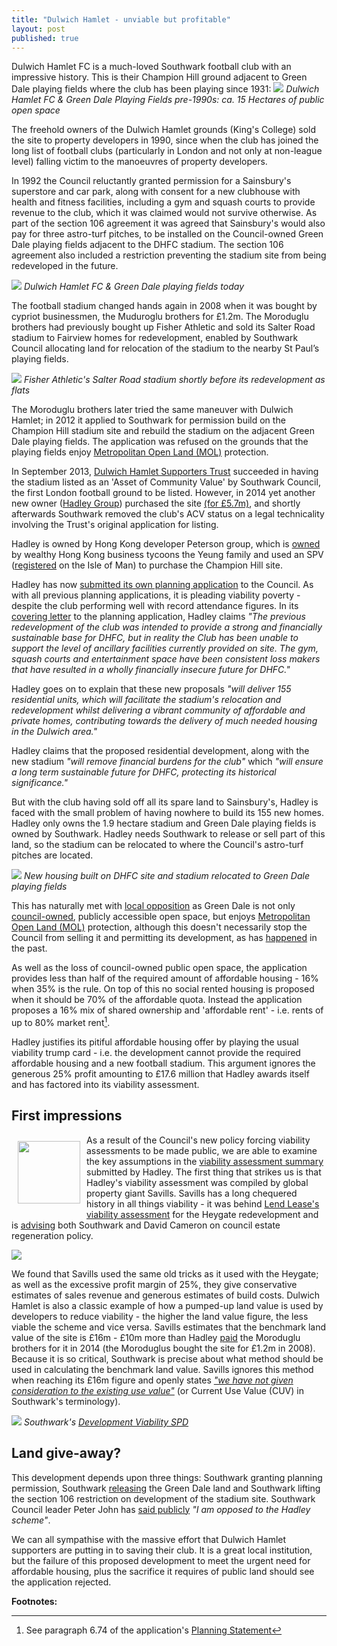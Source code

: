 ```yaml
---
title: "Dulwich Hamlet - unviable but profitable"
layout: post
published: true
---
```

Dulwich Hamlet FC is a much-loved Southwark football club with an impressive history. This is their Champion Hill ground adjacent to Green Dale playing fields where the club has been playing since 1931: 
![](http://35percent.org/img/greendale.jpg)
*Dulwich Hamlet FC & Green Dale Playing Fields pre-1990s: ca. 15 Hectares of public open space*

The freehold owners of the Dulwich Hamlet grounds (King's College) sold the site to property developers in 1990, since when the club has joined the long list of football clubs (particularly in London and not only at non-league level) falling victim to the manoeuvres of property developers.

In 1992 the Council reluctantly granted permission for a Sainsbury's superstore and car park, along with consent for a new clubhouse with health and fitness facilities, including a gym and squash courts to provide revenue to the club, which it was claimed would not survive otherwise. As part of the section 106 agreement it was agreed that Sainsbury's would also pay for three astro-turf pitches, to be installed on the Council-owned Green Dale playing fields adjacent to the DHFC stadium. The section 106 agreement also included a restriction preventing the stadium site from being redeveloped in the future.

![](http://35percent.org/img/dhfc2.jpg)
*Dulwich Hamlet FC & Green Dale playing fields today*

The football stadium changed hands again in 2008 when it was bought by cypriot businessmen, the Muduroglu brothers for £1.2m. The Moroduglu brothers had previously bought up Fisher Athletic and sold its Salter Road stadium to Fairview homes for redevelopment, enabled by Southwark Council allocating land for relocation of the stadium to the nearby St Paul’s playing fields.

![](http://farm9.static.flickr.com/8244/8664376611_0e970777b3.jpg)
*Fisher Athletic's Salter Road stadium shortly before its redevelopment as flats*

The Moroduglu brothers later tried the same maneuver with Dulwich Hamlet; in 2012 it applied to Southwark for permission build on the Champion Hill stadium site and rebuild the stadium on the adjacent Green Dale playing fields. The application was refused on the grounds that the playing fields enjoy [Metropolitan Open Land (MOL)](https://en.wikipedia.org/wiki/Metropolitan_Open_Land) protection.  

In September 2013, [Dulwich Hamlet Supporters Trust](http://dhst.org.uk/) succeeded in having the stadium listed as an 'Asset of Community Value' by Southwark Council, the first London football ground to be listed. However, in 2014 yet another new owner ([Hadley Group](http://hadleypropertygroup.com/)) purchased the site [(for £5.7m)](http://35percent.org/img/LRegisterDHFC.pdf), and shortly afterwards Southwark removed the club's ACV status on a legal technicality involving the Trust's original application for listing. 

Hadley is owned by Hong Kong developer Peterson group, which is [owned](http://www.telegraph.co.uk/business/2016/04/07/wealthy-hong-kong-family-to-plough-200m-into-uk-real-estate/) by wealthy Hong Kong business tycoons the Yeung family and used an SPV ([registered](http://35percent.org/img/LRegisterDHFC.pdf) on the Isle of Man) to purchase the Champion Hill site. 

Hadley has now [submitted its own planning application](http://planbuild.southwark.gov.uk/documents/?casereference=16/AP/1232&system=DC) to the Council. As with all previous planning applications, it is pleading viability poverty - despite the club performing well with record attendance figures. In its [covering letter](http://planbuild.southwark.gov.uk/documents/?GetDocument=%7b%7b%7b!MOs846oklOp6ieOeJtYFyA%3d%3d!%7d%7d%7d) to the planning application, Hadley claims _"The previous redevelopment of the club was intended to provide a strong and financially sustainable base for DHFC, but in reality the Club has been unable to support the level of ancillary facilities currently provided on site. The gym, squash courts and entertainment space have been consistent loss makers that have resulted in a wholly financially insecure future for DHFC."_

Hadley goes on to explain that these new proposals _"will deliver 155 residential units, which will facilitate the stadium's relocation and redevelopment whilst delivering a vibrant community of affordable and private homes, contributing towards the delivery of much needed housing in the Dulwich area."_

Hadley claims that the proposed residential development, along with the new stadium _"will remove financial burdens for the club"_ which _"will ensure a long term sustainable future for DHFC, protecting its historical significance."_

But with the club having sold off all its spare land to Sainsbury's, Hadley is faced with the small problem of having nowhere to build its 155 new homes. Hadley only owns the 1.9 hectare stadium and Green Dale playing fields is owned by Southwark. Hadley needs Southwark to release or sell part of this land, so the stadium can be relocated to where the Council's astro-turf pitches are located.

![](http://35percent.org/img/dhfc3.jpg)
*New housing built on DHFC site and stadium relocated to Green Dale playing fields*

This has naturally met with [local opposition](http://www.friendsofdkhwood.org/2016/04/green-dale-planning-application/) as Green Dale is not only [council-owned](http://35percent.org/img/LRegisterGreenDale.pdf), publicly accessible open space, but enjoys [Metropolitan Open Land (MOL)](https://en.wikipedia.org/wiki/Metropolitan_Open_Land) protection, although this doesn't necessarily stop the Council from selling it and permitting its development, as has [happened](http://35percent.org/sustainable-development/) in the past. 
 
As well as the loss of council-owned public open space, the application provides less than half of the required amount of affordable housing - 16% when 35% is the rule. On top of this no social rented housing is proposed when it should be 70% of the affordable quota. Instead the application proposes a 16% mix of shared ownership and 'affordable rent' - i.e. rents of up to 80% market rent[^1].

Hadley justifies its pitiful affordable housing offer by playing the usual viability trump card - i.e. the development cannot provide the required affordable housing and a new football stadium. This argument ignores the generous 25% profit amounting to £17.6 million that Hadley awards itself and has factored into its viability assessment. 

## First impressions
<img src="http://35percent.org/img/socialcleanserssavills.jpg" align="left" style="margin:10px" width="100">As a result of the Council's new policy forcing viability assessments to be made public, we are able to examine the key assumptions in the [viability assessment summary](http://planbuild.southwark.gov.uk/documents/?GetDocument=%7b%7b%7b!g6Huud%2ffC8539Zj%2bH4Z0qg%3d%3d!%7d%7d%7d) submitted by Hadley. The first thing that strikes us is that Hadley's viability assessment was compiled by global property giant Savills. Savills has a long chequered history in all things viability - it was behind [Lend Lease's viability assessment](http://35percent.org/2015-06-25-heygate-viability-assessment-finally-revealed/) for the Heygate redevelopment and is [advising](http://35percent.org/the-southwark-clearances/#completing-southwarks-clearances-with-savills) both Southwark and David Cameron on council estate regeneration policy.

![](http://35percent.org/img/savills.png)

We found that Savills used the same old tricks as it used with the Heygate; as well as the excessive profit margin of 25%, they give conservative estimates of sales revenue and generous estimates of build costs. Dulwich Hamlet is also a classic example of how a pumped-up land value is used by developers to reduce viability - the higher the land value  figure, the less viable the scheme and vice versa. Savills estimates that the benchmark land value of the site is £16m - £10m more than Hadley [paid](http://35percent.org/img/LRegisterDHFC.pdf) the Moroduglu brothers for it in 2014 (the Moroduglus bought the site for £1.2m in 2008). Because it is so critical, Southwark is precise about what method should be used in calculating the benchmark land value. Savills ignores this method when reaching its £16m figure and openly states [_"we have not given consideration to the existing use value"_](http://planbuild.southwark.gov.uk/documents/?GetDocument=%7b%7b%7b!g6Huud%2ffC8539Zj%2bH4Z0qg%3d%3d!%7d%7d%7d) (or Current Use Value (CUV) in Southwark's terminology). 

![](http://35percent.org/img/blv.png)
*Southwark's [Development Viability SPD](http://www.southwark.gov.uk/download/downloads/id/13431/development_viability_spd)*

## Land give-away?
This development depends upon three things: Southwark granting planning permission, Southwark [releasing](http://35percent.org/img/LRegisterGreenDale.pdf) the Green Dale land and Southwark lifting the section 106 restriction on development of the stadium site.  Southwark Council leader Peter John has [said publicly](http://www.southwarknews.co.uk/news/final-plans-new-dulwich-hamlet-stadium-submitted/) _"I am opposed to the Hadley scheme"_.

We can all sympathise with the massive effort that Dulwich Hamlet supporters are putting in to saving their club. It is a great local institution, but the failure of this proposed development to meet the urgent need for affordable housing, plus the sacrifice it requires of public land should see the application rejected.


__Footnotes:__

[^1]: See paragraph 6.74 of the application's [Planning Statement](http://planbuild.southwark.gov.uk/documents/?GetDocument=%7b%7b%7b!s5yeW%2bePQpbhAWzOWHVWkg%3d%3d!%7d%7d%7d)

